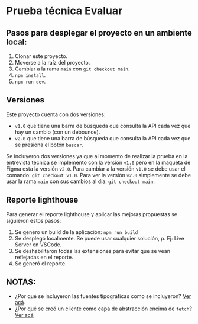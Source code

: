 # Prueba técnica Evaluar

## Pasos para desplegar el proyecto en un ambiente local:

1. Clonar este proyecto.
2. Moverse a la raíz del proyecto.
3. Cambiar a la rama `main` con `git checkout main`.
4. `npm install`.
5. `npm run dev`.

## Versiones

Este proyecto cuenta con dos versiones:

- `v1.0` que tiene una barra de búsqueda que consulta la API cada vez que hay un cambio (con un debounce).
- `v2.0` que tiene una barra de búsqueda que consulta la API cada vez que se presiona el botón `buscar`.

Se incluyeron dos versiones ya que al momento de realizar la prueba en la entrevista técnica se implemento
con la versión `v1.0` pero en la maqueta de Figma esta la versión `v2.0`. Para cambiar a la versión `v1.0`
se debe usar el comando: `git checkout v1.0`. Para ver la versión `v2.0` simplemente se debe usar la rama
`main` con sus cambios al día: `git checkout main`.

## Reporte lighthouse

Para generar el reporte lighthouse y aplicar las mejoras propuestas se siguieron estos pasos:

1. Se genero un build de la aplicación: `npm run build`
2. Se desplegó localmente. Se puede usar cualquier solución, p. Ej: Live Server en VSCode.
3. Se deshabilitaron todas las extensiones para evitar que se vean reflejadas en el reporte.
4. Se generó el reporte.

## NOTAS:

- ¿Por qué se incluyeron las fuentes tipográficas como se incluyeron? [Ver acá](https://v2.chakra-ui.com/community/recipes/using-fonts#option-1-install-with-npm).
- ¿Por qué se creó un cliente como capa de abstracción encima de `fetch`? [Ver acá](https://www.bennadel.com/blog/4179-building-an-api-client-with-the-fetch-api-in-javascript.htm)
